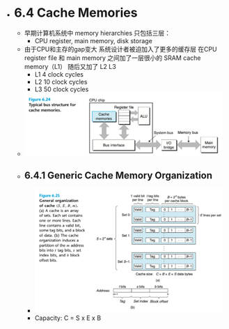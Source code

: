 - # 6.4 Cache Memories  
	- 早期计算机系统中 memory hierarchies 只包括三层：  
		- CPU register, main memory, disk storage  
	- 由于CPU和主存的gap变大 系统设计者被迫加入了更多的缓存层 在CPU register file 和 main memory 之间加了一层很小的 SRAM cache memory（L1） 随后又加了 L2 L3  
		- L1 4 clock cycles  
		- L2 10 clock cycles  
		- L3 50 clock cycles  
	- ![](2023-04-10-11-04-16.png)
	- ## 6.4.1 Generic Cache Memory Organization  
		- ![](2023-04-10-11-04-27.png)
		- Capacity: C = S x E x B  